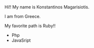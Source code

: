 Hi!! My name is Konstantinos Magarisiotis.

I am from Greece.

My favorite path is Ruby!!

* Php
* JavaSript